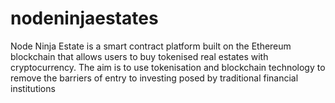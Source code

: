 # nodeninjaestates
Node Ninja Estate is a smart contract platform built on the Ethereum blockchain that allows users to buy tokenised real estates with cryptocurrency. The aim is to use tokenisation and blockchain technology to remove the barriers of entry to investing posed by traditional financial institutions
